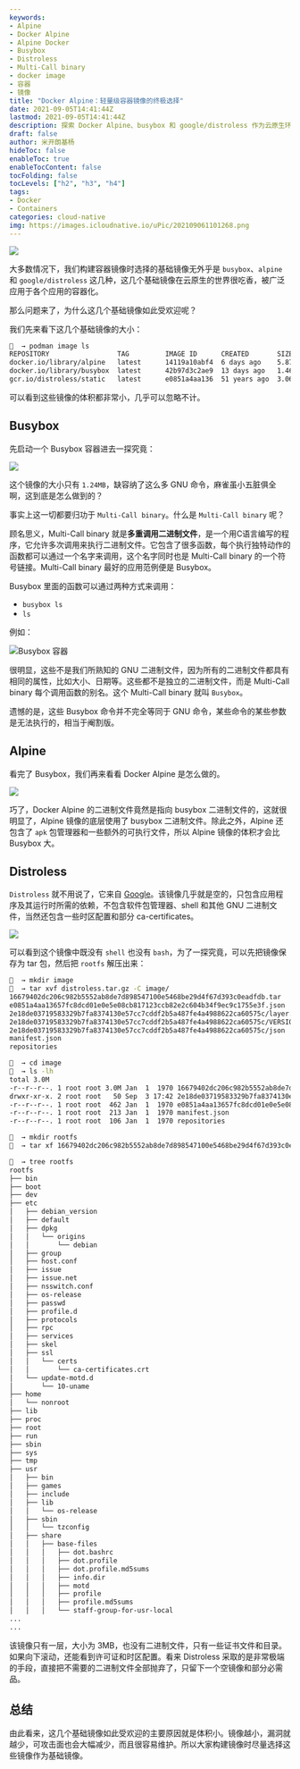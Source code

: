 ```yaml
---
keywords:
- Alpine
- Docker Alpine
- Alpine Docker
- Busybox
- Distroless
- Multi-Call binary
- docker image
- 容器
- 镜像
title: "Docker Alpine：轻量级容器镜像的终极选择"
date: 2021-09-05T14:41:44Z
lastmod: 2021-09-05T14:41:44Z
description: 探索 Docker Alpine、busybox 和 google/distroless 作为云原生环境中基础镜像受欢迎的原因。了解它们的紧凑体积、Busybox 中的 Multi-Call binary 等独特特性，以及它们如何通过精简设计最小化漏洞。适合对高效且安全的基础镜像感兴趣的容器化爱好者。
draft: false
author: 米开朗基杨
hideToc: false
enableToc: true
enableTocContent: false
tocFolding: false
tocLevels: ["h2", "h3", "h4"]
tags:
- Docker
- Containers
categories: cloud-native
img: https://images.icloudnative.io/uPic/202109061101268.png
---
```


![](https://images.icloudnative.io/uPic/202109061100474.jpg)

大多数情况下，我们构建容器镜像时选择的基础镜像无外乎是 `busybox`、`alpine` 和 `google/distroless` 这几种，这几个基础镜像在云原生的世界很吃香，被广泛应用于各个应用的容器化。

那么问题来了，为什么这几个基础镜像如此受欢迎呢？

我们先来看下这几个基础镜像的大小：

```bash
🐳  → podman image ls 
REPOSITORY                 TAG         IMAGE ID      CREATED       SIZE
docker.io/library/alpine   latest      14119a10abf4  6 days ago    5.87 MB
docker.io/library/busybox  latest      42b97d3c2ae9  13 days ago   1.46 MB
gcr.io/distroless/static   latest      e0851a4aa136  51 years ago  3.06 MB
```

可以看到这些镜像的体积都非常小，几乎可以忽略不计。

## Busybox

先启动一个 Busybox 容器进去一探究竟：

![](https://images.icloudnative.io/uPic/202109041230369.png)

这个镜像的大小只有 `1.24MB`，缺容纳了这么多 GNU 命令，麻雀虽小五脏俱全啊，这到底是怎么做到的？

事实上这一切都要归功于 `Multi-Call binary`。什么是 `Multi-Call binary` 呢？

顾名思义，Multi-Call binary 就是**多重调用二进制文件**，是一个用C语言编写的程序，它允许多次调用来执行二进制文件。它包含了很多函数，每个执行独特动作的函数都可以通过一个名字来调用，这个名字同时也是 Multi-Call binary 的一个符号链接。Multi-Call binary 最好的应用范例便是 Busybox。

Busybox 里面的函数可以通过两种方式来调用：

+ `busybox ls`
+ `ls`

例如：

![Busybox 容器](https://images.icloudnative.io/uPic/202109041231190.png)

很明显，这些不是我们所熟知的 GNU 二进制文件，因为所有的二进制文件都具有相同的属性，比如大小、日期等。这些都不是独立的二进制文件，而是 Multi-Call binary 每个调用函数的别名。这个 Multi-Call binary 就叫 `Busybox`。

遗憾的是，这些 Busybox 命令并不完全等同于 GNU 命令，某些命令的某些参数是无法执行的，相当于阉割版。

## Alpine

看完了 Busybox，我们再来看看 Docker Alpine 是怎么做的。

![](https://images.icloudnative.io/uPic/202109041238238.png)

巧了，Docker Alpine 的二进制文件竟然是指向 busybox 二进制文件的，这就很明显了，Alpine 镜像的底层使用了 busybox 二进制文件。除此之外，Alpine 还包含了 `apk` 包管理器和一些额外的可执行文件，所以 Alpine 镜像的体积才会比 Busybox 大。

## Distroless

`Distroless` 就不用说了，它来自 [Google](https://github.com/GoogleContainerTools/distroless)。该镜像几乎就是空的，只包含应用程序及其运行时所需的依赖，不包含软件包管理器、shell 和其他 GNU 二进制文件，当然还包含一些时区配置和部分 ca-certificates。

![](https://images.icloudnative.io/uPic/202109041251164.png)

可以看到这个镜像中既没有 `shell` 也没有 `bash`，为了一探究竟，可以先把镜像保存为 tar 包，然后把 `rootfs` 解压出来：

```bash
🐳  → mkdir image
🐳  → tar xvf distroless.tar.gz -C image/
16679402dc206c982b5552ab8de7d898547100e5468be29d4f67d393c0eadfdb.tar
e0851a4aa13657fc8dcd01e0e5e08cb817123ccb82e2c604b34f9ec9c1755e3f.json
2e18de03719583329b7fa8374130e57cc7cddf2b5a487fe4a4988622ca60575c/layer.tar
2e18de03719583329b7fa8374130e57cc7cddf2b5a487fe4a4988622ca60575c/VERSION
2e18de03719583329b7fa8374130e57cc7cddf2b5a487fe4a4988622ca60575c/json
manifest.json
repositories

🐳  → cd image
🐳  → ls -lh
total 3.0M
-r--r--r--. 1 root root 3.0M Jan  1  1970 16679402dc206c982b5552ab8de7d898547100e5468be29d4f67d393c0eadfdb.tar
drwxr-xr-x. 2 root root   50 Sep  3 17:42 2e18de03719583329b7fa8374130e57cc7cddf2b5a487fe4a4988622ca60575c
-r--r--r--. 1 root root  462 Jan  1  1970 e0851a4aa13657fc8dcd01e0e5e08cb817123ccb82e2c604b34f9ec9c1755e3f.json
-r--r--r--. 1 root root  213 Jan  1  1970 manifest.json
-r--r--r--. 1 root root  106 Jan  1  1970 repositories

🐳  → mkdir rootfs
🐳  → tar xf 16679402dc206c982b5552ab8de7d898547100e5468be29d4f67d393c0eadfdb.tar -C rootfs

🐳  → tree rootfs
rootfs
├── bin
├── boot
├── dev
├── etc
│   ├── debian_version
│   ├── default
│   ├── dpkg
│   │   └── origins
│   │       └── debian
│   ├── group
│   ├── host.conf
│   ├── issue
│   ├── issue.net
│   ├── nsswitch.conf
│   ├── os-release
│   ├── passwd
│   ├── profile.d
│   ├── protocols
│   ├── rpc
│   ├── services
│   ├── skel
│   ├── ssl
│   │   └── certs
│   │       └── ca-certificates.crt
│   └── update-motd.d
│       └── 10-uname
├── home
│   └── nonroot
├── lib
├── proc
├── root
├── run
├── sbin
├── sys
├── tmp
├── usr
│   ├── bin
│   ├── games
│   ├── include
│   ├── lib
│   │   └── os-release
│   ├── sbin
│   │   └── tzconfig
│   ├── share
│   │   ├── base-files
│   │   │   ├── dot.bashrc
│   │   │   ├── dot.profile
│   │   │   ├── dot.profile.md5sums
│   │   │   ├── info.dir
│   │   │   ├── motd
│   │   │   ├── profile
│   │   │   ├── profile.md5sums
│   │   │   └── staff-group-for-usr-local
...
...
```

该镜像只有一层，大小为 3MB，也没有二进制文件，只有一些证书文件和目录。如果向下滚动，还能看到许可证和时区配置。看来 Distroless 采取的是非常极端的手段，直接把不需要的二进制文件全部抛弃了，只留下一个空镜像和部分必需品。

## 总结

由此看来，这几个基础镜像如此受欢迎的主要原因就是体积小。镜像越小，漏洞就越少，可攻击面也会大幅减少，而且很容易维护。所以大家构建镜像时尽量选择这些镜像作为基础镜像。